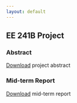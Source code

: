 ```yaml
---
layout: default
---
```


## EE 241B Project

### Abstract

[Download](https://github.com/katliyang/ee241b-project/raw/master/reports/EE_241B_Abstract.pdf) project abstract

### Mid-term Report

[Download](https://github.com/katliyang/ee241b-project/raw/master/reports/EE_241B_Midterm_Report.pdf) mid-term report
